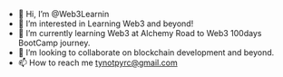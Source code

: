 - 👋 Hi, I’m @Web3Learnin
- 👀 I’m interested in Learning Web3 and beyond!
- 🌱 I’m currently learning Web3 at Alchemy Road to Web3 100days BootCamp journey.
- 💞️ I’m looking to collaborate on blockchain development and beyond.
- 📫 How to reach me tynotpyrc@gmail.com

<!---
Web3Learnin/Web3Learnin is a ✨ special ✨ repository because its `README.md` (this file) appears on your GitHub profile.
You can click the Preview link to take a look at your changes.
--->
